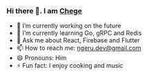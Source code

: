 ### Hi there 👋. I am [Chege](https://dcngeru.web.app)

- 🔭 I’m currently working on the future
- 🌱 I’m currently learning Go, gRPC and Redis
- 💬 Ask me about React, Firebase and Flutter
- 📫 How to reach me: ngeru.dev@gmail.com
- 😄 Pronouns: Him
- ⚡ Fun fact: I enjoy cooking and music
